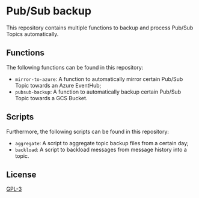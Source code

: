 # Pub/Sub backup

This repository contains multiple functions to backup and process Pub/Sub Topics automatically.

## Functions
The following functions can be found in this repository:
- `mirror-to-azure`: A function to automatically mirror certain Pub/Sub Topic towards an Azure EventHub;
- `pubsub-backup`: A function to automatically backup certain Pub/Sub Topic towards a GCS Bucket.


## Scripts
Furthermore, the following scripts can be found in this repository:
- `aggregate`: A script to aggregate topic backup files from a certain day;
- `backload`: A script to backload messages from message history into a topic.

## License
[GPL-3](https://www.gnu.org/licenses/gpl-3.0.en.html)
